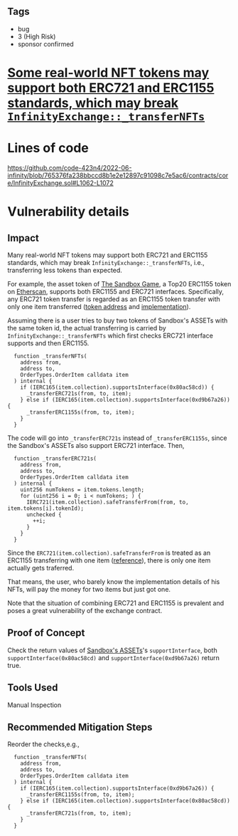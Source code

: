 ## Tags

- bug
- 3 (High Risk)
- sponsor confirmed

# [Some real-world NFT tokens may support both ERC721 and ERC1155 standards, which may break `InfinityExchange::_transferNFTs`](https://github.com/code-423n4/2022-06-infinity-findings/issues/43) 

# Lines of code

https://github.com/code-423n4/2022-06-infinity/blob/765376fa238bbccd8b1e2e12897c91098c7e5ac6/contracts/core/InfinityExchange.sol#L1062-L1072


# Vulnerability details

## Impact

Many real-world NFT tokens may support both ERC721 and ERC1155 standards, which may break `InfinityExchange::_transferNFTs`, i.e., transferring less tokens than expected.

For example, the asset token of [The Sandbox Game](https://www.sandbox.game/en/), a Top20 ERC1155 token on [Etherscan](https://etherscan.io/tokens-nft1155?sort=7d&order=desc), supports both ERC1155 and ERC721 interfaces. Specifically, any ERC721 token transfer is regarded as an ERC1155 token transfer with only one item transferred ([token address](https://etherscan.io/token/0xa342f5d851e866e18ff98f351f2c6637f4478db5) and [implementation](https://etherscan.io/address/0x7fbf5c9af42a6d146dcc18762f515692cd5f853b#code#F2#L14)).

Assuming there is a user tries to buy two tokens of Sandbox's ASSETs with the same token id, the actual transferring is carried by `InfinityExchange::_transferNFTs` which first checks ERC721 interface supports and then ERC1155.

```solidity=
  function _transferNFTs(
    address from,
    address to,
    OrderTypes.OrderItem calldata item
  ) internal {
    if (IERC165(item.collection).supportsInterface(0x80ac58cd)) {
      _transferERC721s(from, to, item);
    } else if (IERC165(item.collection).supportsInterface(0xd9b67a26)) {
      _transferERC1155s(from, to, item);
    }
  }
```

The code will go into `_transferERC721s` instead of `_transferERC1155s`, since the Sandbox's ASSETs also support ERC721 interface. Then, 

```solidity=
  function _transferERC721s(
    address from,
    address to,
    OrderTypes.OrderItem calldata item
  ) internal {
    uint256 numTokens = item.tokens.length;
    for (uint256 i = 0; i < numTokens; ) {
      IERC721(item.collection).safeTransferFrom(from, to, item.tokens[i].tokenId);
      unchecked {
        ++i;
      }
    }
  }
```

Since the `ERC721(item.collection).safeTransferFrom` is treated as an ERC1155 transferring with one item ([reference](https://etherscan.io/address/0x7fbf5c9af42a6d146dcc18762f515692cd5f853b#code#F2#L833)), there is only one item actually gets traferred.

That means, the user, who barely know the implementation details of his NFTs, will pay the money for two items but just got one.

Note that the situation of combining ERC721 and ERC1155 is prevalent and poses a great vulnerability of the exchange contract.   

## Proof of Concept
Check the return values of [Sandbox's ASSETs](https://etherscan.io/token/0xa342f5d851e866e18ff98f351f2c6637f4478db5)'s `supportInterface`, both `supportInterface(0x80ac58cd)` and `supportInterface(0xd9b67a26)` return true.


## Tools Used
Manual Inspection

## Recommended Mitigation Steps
Reorder the checks,e.g., 

```solidity=
  function _transferNFTs(
    address from,
    address to,
    OrderTypes.OrderItem calldata item
  ) internal {
    if (IERC165(item.collection).supportsInterface(0xd9b67a26)) {
      _transferERC1155s(from, to, item);
    } else if (IERC165(item.collection).supportsInterface(0x80ac58cd)) {
      _transferERC721s(from, to, item);
    }
  }
```



